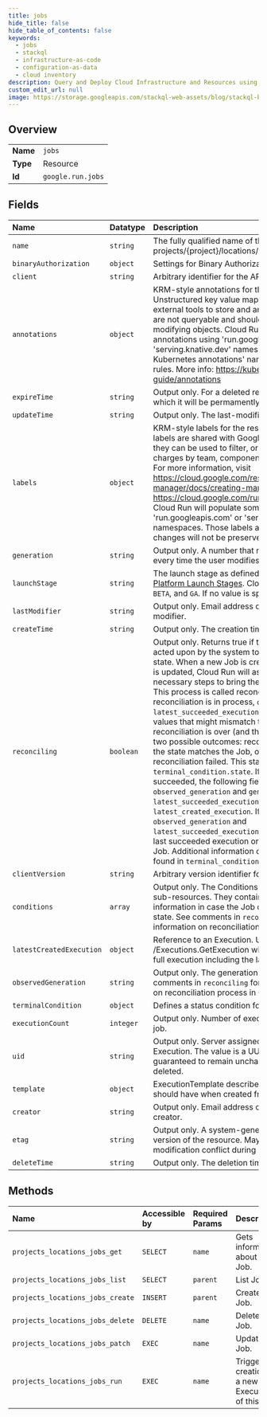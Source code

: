```yaml
---
title: jobs
hide_title: false
hide_table_of_contents: false
keywords:
  - jobs
  - stackql
  - infrastructure-as-code
  - configuration-as-data
  - cloud inventory
description: Query and Deploy Cloud Infrastructure and Resources using SQL
custom_edit_url: null
image: https://storage.googleapis.com/stackql-web-assets/blog/stackql-blog-post-featured-image.png
---
```

  
    

## Overview
<table><tbody>
<tr><td><b>Name</b></td><td><code>jobs</code></td></tr>
<tr><td><b>Type</b></td><td>Resource</td></tr>
<tr><td><b>Id</b></td><td><code>google.run.jobs</code></td></tr>
</tbody></table>

## Fields
| Name | Datatype | Description |
|:-----|:---------|:------------|
| `name` | `string` | The fully qualified name of this Job. Format: projects/{project}/locations/{location}/jobs/{job} |
| `binaryAuthorization` | `object` | Settings for Binary Authorization feature. |
| `client` | `string` | Arbitrary identifier for the API client. |
| `annotations` | `object` | KRM-style annotations for the resource. Unstructured key value map that may be set by external tools to store and arbitrary metadata. They are not queryable and should be preserved when modifying objects. Cloud Run will populate some annotations using 'run.googleapis.com' or 'serving.knative.dev' namespaces. This field follows Kubernetes annotations' namespacing, limits, and rules. More info: https://kubernetes.io/docs/user-guide/annotations |
| `expireTime` | `string` | Output only. For a deleted resource, the time after which it will be permamently deleted. |
| `updateTime` | `string` | Output only. The last-modified time. |
| `labels` | `object` | KRM-style labels for the resource. User-provided labels are shared with Google's billing system, so they can be used to filter, or break down billing charges by team, component, environment, state, etc. For more information, visit https://cloud.google.com/resource-manager/docs/creating-managing-labels or https://cloud.google.com/run/docs/configuring/labels Cloud Run will populate some labels with 'run.googleapis.com' or 'serving.knative.dev' namespaces. Those labels are read-only, and user changes will not be preserved. |
| `generation` | `string` | Output only. A number that monotonically increases every time the user modifies the desired state. |
| `launchStage` | `string` | The launch stage as defined by [Google Cloud Platform Launch Stages](https://cloud.google.com/terms/launch-stages). Cloud Run supports `ALPHA`, `BETA`, and `GA`. If no value is specified, GA is assumed. |
| `lastModifier` | `string` | Output only. Email address of the last authenticated modifier. |
| `createTime` | `string` | Output only. The creation time. |
| `reconciling` | `boolean` | Output only. Returns true if the Job is currently being acted upon by the system to bring it into the desired state. When a new Job is created, or an existing one is updated, Cloud Run will asynchronously perform all necessary steps to bring the Job to the desired state. This process is called reconciliation. While reconciliation is in process, `observed_generation` and `latest_succeeded_execution`, will have transient values that might mismatch the intended state: Once reconciliation is over (and this field is false), there are two possible outcomes: reconciliation succeeded and the state matches the Job, or there was an error, and reconciliation failed. This state can be found in `terminal_condition.state`. If reconciliation succeeded, the following fields will match: `observed_generation` and `generation`, `latest_succeeded_execution` and `latest_created_execution`. If reconciliation failed, `observed_generation` and `latest_succeeded_execution` will have the state of the last succeeded execution or empty for newly created Job. Additional information on the failure can be found in `terminal_condition` and `conditions`. |
| `clientVersion` | `string` | Arbitrary version identifier for the API client. |
| `conditions` | `array` | Output only. The Conditions of all other associated sub-resources. They contain additional diagnostics information in case the Job does not reach its desired state. See comments in `reconciling` for additional information on reconciliation process in Cloud Run. |
| `latestCreatedExecution` | `object` | Reference to an Execution. Use /Executions.GetExecution with the given name to get full execution including the latest status. |
| `observedGeneration` | `string` | Output only. The generation of this Job. See comments in `reconciling` for additional information on reconciliation process in Cloud Run. |
| `terminalCondition` | `object` | Defines a status condition for a resource. |
| `executionCount` | `integer` | Output only. Number of executions created for this job. |
| `uid` | `string` | Output only. Server assigned unique identifier for the Execution. The value is a UUID4 string and guaranteed to remain unchanged until the resource is deleted. |
| `template` | `object` | ExecutionTemplate describes the data an execution should have when created from a template. |
| `creator` | `string` | Output only. Email address of the authenticated creator. |
| `etag` | `string` | Output only. A system-generated fingerprint for this version of the resource. May be used to detect modification conflict during updates. |
| `deleteTime` | `string` | Output only. The deletion time. |
## Methods
| Name | Accessible by | Required Params | Description |
|:-----|:--------------|:----------------|:------------|
| `projects_locations_jobs_get` | `SELECT` | `name` | Gets information about a Job. |
| `projects_locations_jobs_list` | `SELECT` | `parent` | List Jobs. |
| `projects_locations_jobs_create` | `INSERT` | `parent` | Create a Job. |
| `projects_locations_jobs_delete` | `DELETE` | `name` | Deletes a Job. |
| `projects_locations_jobs_patch` | `EXEC` | `name` | Updates a Job. |
| `projects_locations_jobs_run` | `EXEC` | `name` | Triggers creation of a new Execution of this Job. |
